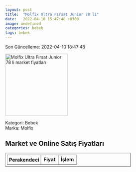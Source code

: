 ```yaml
---
layout: post
title:  "Molfix Ultra Fırsat Junior 78 li"
date:   2022-04-10 15:47:48 +0300
image: undefined
categories: bebek
tags: bebek
---
```


Son Güncelleme: 2022-04-10 18:47:48

<img src="undefined" width="200" alt="Molfix Ultra Fırsat Junior 78 li market fiyatları" />

Kategori: Bebek
<br />
Marka: Molfix

<h2>Market ve Online Satış Fiyatları</h2>

<table border="1" style="padding: 5px;width:80%;">
  <tr>
    <td style="padding: 5px;"><strong>Perakendeci</strong></td>
    <td><strong>Fiyat</strong></td>
    <td><strong>İşlem</strong></td>
  </tr>
  
</table>
